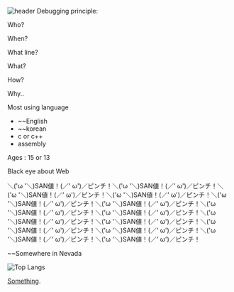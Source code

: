 ![header](https://capsule-render.vercel.app/api?type=waving&color=ffffff&height=80&section=header&fontSize=90&)
Debugging principle:

Who?

When?

What line?

What?

How?

Why..

Most using language
  - ~~English
  - ~~korean
  - c or c++
  - assembly

Ages : 15 or 13

Black eye about Web

＼('ω '＼)SAN値！(／' ω')／ピンチ！＼('ω '＼)SAN値！(／' ω')／ピンチ！＼('ω '＼)SAN値！(／' ω')／ピンチ！＼('ω '＼)SAN値！(／' ω')／ピンチ！＼('ω '＼)SAN値！(／' ω')／ピンチ！＼('ω '＼)SAN値！(／' ω')／ピンチ！＼('ω '＼)SAN値！(／' ω')／ピンチ！＼('ω '＼)SAN値！(／' ω')／ピンチ！＼('ω '＼)SAN値！(／' ω')／ピンチ！＼('ω '＼)SAN値！(／' ω')／ピンチ！＼('ω '＼)SAN値！(／' ω')／ピンチ！＼('ω '＼)SAN値！(／' ω')／ピンチ！＼('ω '＼)SAN値！(／' ω')／ピンチ！＼('ω '＼)SAN値！(／' ω')／ピンチ！

~~Somewhere in Nevada

![Top Langs](https://github-readme-stats.vercel.app/api/top-langs/?username=0x000000EF-0x000000EF)


[Something](https://www.youtube.com/watch?v=xvFZjo5PgG0).
